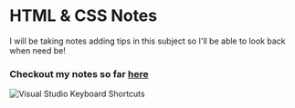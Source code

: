 # HTML & CSS Notes 

I will be taking notes adding tips in this subject so I'll be able to look back when need be!

### Checkout my notes so far [here](https://github.com/web4locals/HTML_CSS/blob/main/index.html)

![Visual Studio Keyboard Shortcuts](https://user-images.githubusercontent.com/105700512/170161592-d4db72ac-2c10-400f-9a12-662a04647a8c.png)
